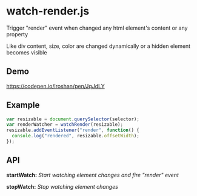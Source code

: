 # watch-render.js
Trigger "render" event when changed any html element's content or any property

Like div content, size, color are changed dynamically or a hidden element becomes visible

## Demo
https://codepen.io/iroshan/pen/JqJdLY

## Example
```javascript
var resizable = document.querySelector(selector);
var renderWatcher = watchRender(resizable);
resizable.addEventListener("render", function() {
  console.log("rendered", resizable.offsetWidth);
});
```

## API
**startWatch:** *Start watching element changes and fire "render" event*

**stopWatch:** *Stop watching element changes*
